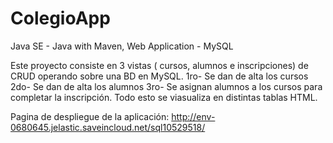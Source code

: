 # ColegioApp
Java SE - Java with Maven, Web Application - MySQL

Este proyecto consiste en 3 vistas ( cursos, alumnos e inscripciones) de CRUD operando sobre una BD en MySQL.
  1ro- Se dan de alta los cursos
  2do- Se dan de alta los alumnos
  3ro- Se asignan alumnos a los cursos para completar la inscripción.
  Todo esto se viasualiza en distintas tablas HTML.

Pagina de despliegue de la aplicación:
http://env-0680645.jelastic.saveincloud.net/sql10529518/
